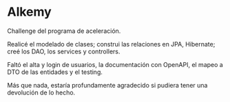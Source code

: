 # Alkemy

Challenge del programa de aceleración.

Realicé el modelado de clases; construi las relaciones en JPA, Hibernate; creé los DAO, los services y controllers.

Faltó el alta y login de usuarios, la documentación con OpenAPI, el mapeo a DTO de las entidades y el testing.

Más que nada, estaría profundamente agradecido si pudiera tener una devolución de lo hecho.

